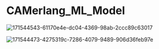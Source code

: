 # CAMerlang_ML_Model
![171544543-61170e4e-dc04-4369-98ab-2ccc89c63017](https://user-images.githubusercontent.com/99570559/173173527-024405e3-621f-4e6a-a4cd-b40092056a84.png)

![171544473-4275319c-7286-4079-9489-906d36feb97e](https://user-images.githubusercontent.com/99570559/173173538-8294a545-82e1-44fa-9658-6641d3f25425.png)
